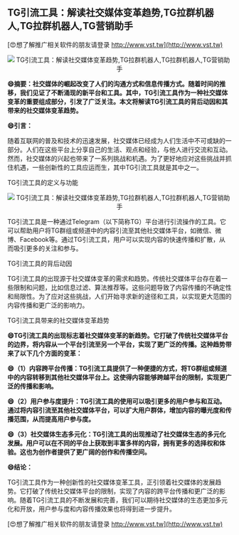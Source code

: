 ## **TG引流工具：解读社交媒体变革趋势,TG拉群机器人,TG拉群机器人,TG营销助手**

[😍想了解推广相关软件的朋友请登录 http://www.vst.tw](http://www.vst.tw)

 <center><img src="https://vst.tw/MP4/tuiguang/png/2.png" alt="TG引流工具：解读社交媒体变革趋势,TG拉群机器人,TG拉群机器人,TG营销助手"></center>

**😄摘要：社交媒体的崛起改变了人们的沟通方式和信息传播方式。随着时间的推移，我们见证了不断涌现的新平台和工具。其中，TG引流工具作为一种社交媒体变革的重要组成部分，引发了广泛关注。本文将解读TG引流工具的背后动因和其带来的社交媒体变革趋势。**

**😄引言：**

随着互联网的普及和技术的迅速发展，社交媒体已经成为人们生活中不可或缺的一部分。人们在这些平台上分享自己的生活、观点和经验，与他人进行交流和互动。然而，社交媒体的兴起也带来了一系列挑战和机遇。为了更好地应对这些挑战并抓住机遇，一些创新性的工具应运而生，其中TG引流工具就是其中之一。

TG引流工具的定义与功能

 <center><img src="https://vst.tw/MP4/tuiguang/png/7.png" alt="TG引流工具：解读社交媒体变革趋势,TG拉群机器人,TG拉群机器人,TG营销助手"></center>

TG引流工具是一种通过Telegram（以下简称TG）平台进行引流操作的工具。它可以帮助用户将TG群组或频道中的内容引流至其他社交媒体平台，如微信、微博、Facebook等。通过TG引流工具，用户可以实现内容的快速传播和扩散，从而吸引更多的关注和参与。

TG引流工具的背后动因

TG引流工具的出现源于社交媒体变革的需求和趋势。传统社交媒体平台存在着一些限制和问题，比如信息过滤、算法推荐等。这些问题导致了内容传播的不确定性和局限性。为了应对这些挑战，人们开始寻求新的途径和工具，以实现更大范围的内容传播和更广泛的影响力。

TG引流工具带来的社交媒体变革趋势

**😄TG引流工具的出现标志着社交媒体变革的新趋势。它打破了传统社交媒体平台的边界，将内容从一个平台引流至另一个平台，实现了更广泛的传播。这种趋势带来了以下几个方面的变革：**

**😄（1）内容跨平台传播：TG引流工具提供了一种便捷的方式，将TG群组或频道中的内容转移到其他社交媒体平台上。这使得内容能够跨越平台的限制，实现更广泛的传播和影响。**

**😄（2）用户参与度提升：TG引流工具的使用可以吸引更多的用户参与和互动。通过将内容引流至其他社交媒体平台，可以扩大用户群体，增加内容的曝光度和传播范围，从而提高用户参与度。**

**😄（3）社交媒体生态多元化：TG引流工具的出现推动了社交媒体生态的多元化发展。用户可以在不同的平台上获取到丰富多样的内容，拥有更多的选择权和体验。这也为创作者提供了更广阔的创作和传播空间。**

**😄结论：**

TG引流工具作为一种创新性的社交媒体变革工具，正引领着社交媒体的发展趋势。它打破了传统社交媒体平台的限制，实现了内容的跨平台传播和更广泛的影响。随着TG引流工具的不断发展和完善，我们可以期待社交媒体的生态更加多元化和开放，用户参与度和内容传播效果也将得到进一步提升。

[😍想了解推广相关软件的朋友请登录 http://www.vst.tw](http://www.vst.tw)



